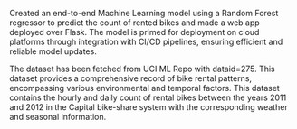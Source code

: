 Created an end-to-end Machine Learning model using a Random Forest regressor to predict the count of rented bikes and made a web app deployed over Flask. The model is primed for deployment on cloud platforms through integration with CI/CD pipelines, ensuring efficient and reliable model updates.

The dataset has been fetched from UCI ML Repo with dataid=275. This dataset provides a comprehensive record of bike rental patterns, encompassing various environmental and temporal factors. This dataset contains the hourly and daily count of rental bikes between the years 2011 and 2012 in the Capital bike-share system with the corresponding weather and seasonal information.